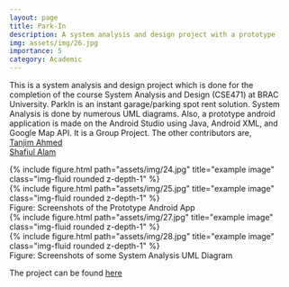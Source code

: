```yaml
---
layout: page
title: Park-In
description: A system analysis and design project with a prototype
img: assets/img/26.jpg
importance: 5
category: Academic
---
```


This is a system analysis and design project which is done for the completion of the course System Analysis and Design (CSE471) at BRAC University. ParkIn is an instant garage/parking spot rent solution. System Analysis is done by numerous UML diagrams. Also, a prototype android application is made on the Android Studio using Java, Android XML, and Google Map API. It is a Group Project. The other contributors are, <br>
<a href="https://www.linkedin.com/in/tanjim-ahmed-659622236/">Tanjim Ahmed </a> <br>
<a href="https://www.linkedin.com/in/shafiullm/">Shafiul Alam </a> <br>


<div class="row">
    <div class="col-sm mt-3 mt-md-0">
        {% include figure.html path="assets/img/24.jpg" title="example image" class="img-fluid rounded z-depth-1" %}
    </div>
    <div class="col-sm mt-3 mt-md-0">
        {% include figure.html path="assets/img/25.jpg" title="example image" class="img-fluid rounded z-depth-1" %}
    </div>
</div>
<div class="caption">
    Figure: Screenshots of the Prototype Android App
</div>
<div class="row">
    <div class="col-sm mt-3 mt-md-0">
        {% include figure.html path="assets/img/27.jpg" title="example image" class="img-fluid rounded z-depth-1" %}
    </div>
    <div class="col-sm mt-3 mt-md-0">
        {% include figure.html path="assets/img/28.jpg" title="example image" class="img-fluid rounded z-depth-1" %}
    </div>
</div>
<div class="caption">
    Figure: Screenshots of some System Analysis UML Diagram
</div>

The project can be found <a href="https://github.com/mustakinalam/Park_In.git">here</a>